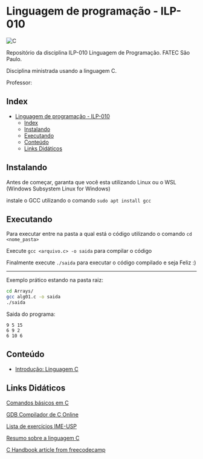 # Linguagem de programação - ILP-010

![C](https://img.shields.io/badge/C-00599C?style=for-the-badge&logo=c&logoColor=white)

Repositório da disciplina ILP-010 Linguagem de Programação. FATEC São Paulo.

Disciplina ministrada usando a linguagem C.

Professor:

## Index

- [Linguagem de programação - ILP-010](#linguagem-de-programação---ilp-010)
  - [Index](#index)
  - [Instalando](#instalando)
  - [Executando](#executando)
  - [Conteúdo](#conteúdo)
  - [Links Didáticos](#links-didáticos)

## Instalando

Antes de começar, garanta que você esta utilizando Linux ou o WSL (Windows Subsystem Linux for Windows)

instale o GCC utilizando o comando `sudo apt install gcc`

## Executando

Para executar entre na pasta a qual está o código utilizando o comando `cd <nome_pasta>`

Execute `gcc <arquivo.c> -o saida` para compilar o código

Finalmente execute `./saida` para executar o código compilado e seja Feliz :)

---
Exemplo prático estando na pasta raiz:

```bash
cd Arrays/
gcc alg01.c -o saida
./saida
```

Saida do programa:

```text
9 5 15 
6 9 2 
6 10 6 
```

## Conteúdo

- [Introdução: Linguagem C](/fatec/ling-prog1/Introdução)
## Links Didáticos

[Comandos básicos em C](http://albertocn.sytes.net/2010-1/pi/aulas/linguagem_c.htm)

[GDB Compilador de C Online](https://www.onlinegdb.com/)

[Lista de exercícios IME-USP](https://drive.google.com/file/d/1Zyy9MACKkhypQT502B6Ritc9jwLnd0lW/view?usp=sharing)

[Resumo sobre a linguagem C](https://drive.google.com/file/d/1F6M99Q3v5GrqmiGGmfwdTwndtGguLzxF/view?usp=sharing)

[C Handbook article from freecodecamp](https://www.freecodecamp.org/news/the-c-beginners-handbook/#pointers)
